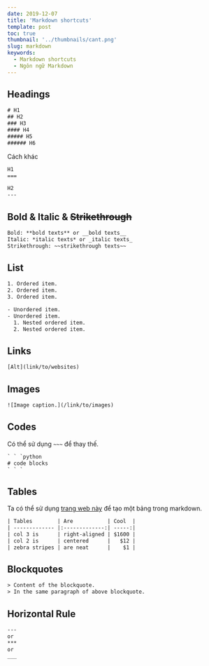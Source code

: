 ```yaml
---
date: 2019-12-07
title: 'Markdown shortcuts'
template: post
toc: true
thumbnail: '../thumbnails/cant.png'
slug: markdown
keywords:
  - Markdown shortcuts
  - Ngôn ngữ Markdown
---
```


## Headings
```html
# H1
## H2
### H3
#### H4
##### H5
###### H6 
```
Cách khác
```html
H1
===

H2
--- 
```
## Bold & Italic & ~~Strikethrough~~
```html
Bold: **bold texts** or __bold texts__
Italic: *italic texts* or _italic texts_
Strikethrough: ~~strikethrough texts~~
```
## List
```html
1. Ordered item.
2. Ordered item.
3. Ordered item.

- Unordered item.
- Unordered item.
  1. Nested ordered item.
  2. Nested ordered item. 
```
## Links
```html
[Alt](link/to/websites)
```
## Images
```html
![Image caption.](/link/to/images)
```
## Codes
Có thể sử dụng ```~~~``` để thay thế.
```html
` ` `python
# code blocks
` ` ` 
```
## Tables
Ta có thể sử dụng <a href="http://www.tablesgenerator.com/markdown_tables" rel="noopener noreferrer" target="_blank">trang web này</a> để tạo một bảng trong markdown.
```html
| Tables        | Are           | Cool  |
| ------------- |:-------------:| -----:|
| col 3 is      | right-aligned | $1600 |
| col 2 is      | centered      |   $12 |
| zebra stripes | are neat      |    $1 |
```
## Blockquotes
```html
> Content of the blockquote.
> In the same paragraph of above blockquote.
```
## Horizontal Rule
```html
---
or
***
or 
___
```